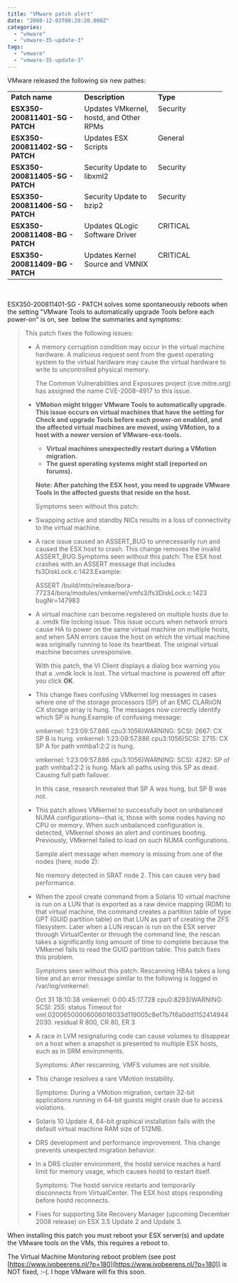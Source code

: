 ```yaml
---
title: "VMware patch alert"
date: "2008-12-03T08:28:20.000Z"
categories: 
  - "vmware"
  - "vmware-35-update-3"
tags: 
  - "vmware"
  - "vmware-35-update-3"
---
```


VMware released the following six new pathes:

<table border="0" cellspacing="0" cellpadding="2" width="400"><tbody><tr><td width="149" valign="top"><strong>Patch name</strong></td><td width="142" valign="top"><strong>Description</strong></td><td width="107" valign="top"><strong>Type</strong></td></tr><tr><td width="149" valign="top"><strong><span>ESX350-200811401-SG</span> <span>- PATCH</span></strong></td><td width="142" valign="top"><span>Updates VMkernel, hostd, and Other RPMs</span></td><td width="107" valign="top">Security</td></tr><tr><td width="149" valign="top"><strong><span>ESX350-200811402-SG</span> <span>- PATCH</span></strong></td><td width="142" valign="top"><span>Updates ESX Scripts</span></td><td width="107" valign="top">General</td></tr><tr><td width="149" valign="top"><strong><span>ESX350-200811405-SG</span> <span>- PATCH</span></strong></td><td width="142" valign="top">Security Update to libxml2</td><td width="107" valign="top">Security</td></tr><tr><td width="149" valign="top"><strong>ESX350-200811406-SG - PATCH</strong></td><td width="142" valign="top">Security Update to bzip2</td><td width="107" valign="top">Security</td></tr><tr><td width="149" valign="top"><strong>ESX350-200811408-BG - PATCH</strong></td><td width="150" valign="top">Updates QLogic Software Driver</td><td width="137" valign="top">CRITICAL</td></tr><tr><td width="149" valign="top"><strong><span>ESX350-200811409-BG</span> <span>- PATCH</span></strong></td><td width="150" valign="top">Updates Kernel Source and VMNIX</td><td width="137" valign="top">CRITICAL</td></tr></tbody></table>

 

ESX350-200811401-SG \- PATCH solves some spontaneously reboots when the setting "VMware Tools to automatically upgrade Tools before each power-on" is on, see  below the summaries and symptoms:

> This patch fixes the following issues:
> 
> - A memory corruption condition may occur in the virtual machine hardware. A malicious request sent from the guest operating system to the virtual hardware may cause the virtual hardware to write to uncontrolled physical memory.
>     
>     The Common Vulnerabilities and Exposures project (cve.mitre.org) has assigned the name CVE-2008-4917 to this issue.
> - **VMotion might trigger VMware Tools to automatically upgrade. This issue occurs on virtual machines that have the setting for Check and upgrade Tools before each power-on enabled, and the affected virtual machines are moved, using VMotion, to a host with a newer version of VMware-esx-tools.**
>     
>     - **Virtual machines unexpectedly restart during a VMotion migration.**
>     - **The guest operating systems might stall (reported on forums).**
>     
>     **Note: After patching the ESX host, you need to upgrade VMware Tools in the affected guests that reside on the host.**
>     
>     Symptoms seen without this patch:
> - Swapping active and standby NICs results in a loss of connectivity to the virtual machine. 
> - A race issue caused an ASSERT\_BUG to unnecessarily run and caused the ESX host to crash. This change removes the invalid ASSERT\_BUG.Symptoms seen without this patch: The ESX host crashes with an ASSERT message that includes fs3DiskLock.c:1423.Example:
>     
>     ASSERT /build/mts/release/bora-77234/bora/modules/vmkernel/vmfs3/fs3DiskLock.c:1423 bugNr=147983
>     
>      
> - A virtual machine can become registered on multiple hosts due to a .vmdk file locking issue. This issue occurs when network errors cause HA to power on the same virtual machine on multiple hosts, and when SAN errors cause the host on which the virtual machine was originally running to lose its heartbeat. The original virtual machine becomes unresponsive.
>     
>     With this patch, the VI Client displays a dialog box warning you that a .vmdk lock is lost. The virtual machine is powered off after you click **OK**.
> - This change fixes confusing VMkernel log messages in cases where one of the storage processors (SP) of an EMC CLARiiON CX storage array is hung. The messages now correctly identify which SP is hung.Example of confusing message:
>     
>     vmkernel: 1:23:09:57.886 cpu3:1056)WARNING: SCSI: 2667: CX SP B is hung. vmkernel: 1:23:09:57.886 cpu3:1056)SCSI: 2715: CX SP A for path vmhba1:2:2 is hung.
>     
>     vmkernel: 1:23:09:57.886 cpu3:1056)WARNING: SCSI: 4282: SP of path vmhba1:2:2 is hung. Mark all paths using this SP as dead. Causing full path failover.
>     
>     In this case, research revealed that SP A was hung, but SP B was not.
> - This patch allows VMkernel to successfully boot on unbalanced NUMA configurations—that is, those with some nodes having no CPU or memory. When such unbalanced configuration is detected, VMkernel shows an alert and continues booting. Previously, VMkernel failed to load on such NUMA configurations.
>     
>     Sample alert message when memory is missing from one of the nodes (here, node 2):
>     
>     No memory detected in SRAT node 2. This can cause very bad performance.
> - When the zpool create command from a Solaris 10 virtual machine is run on a LUN that is exported as a raw device mapping (RDM) to that virtual machine, the command creates a partition table of type GPT (GUID partition table) on that LUN as part of creating the ZFS filesystem. Later when a LUN rescan is run on the ESX server through VirtualCenter or through the command line, the rescan takes a significantly long amount of time to complete because the VMkernel fails to read the GUID partition table. This patch fixes this problem.
>     
>     Symptoms seen without this patch: Rescanning HBAs takes a long time and an error message similar to the following is logged in /var/log/vmkernel:
>     
>     Oct 31 18:10:38 vmkernel: 0:00:45:17.728 cpu0:8293)WARNING: SCSI: 255: status Timeout for vml.02006500006006016033d119005c8ef7b7f6a0dd11524149442030. residual R 800, CR 80, ER 3
> - A race in LVM resignaturing code can cause volumes to disappear on a host when a snapshot is presented to multiple ESX hosts, such as in SRM environments.
>     
>     Symptoms: After rescanning, VMFS volumes are not visible.
>     
> - This change resolves a rare VMotion instability.
>     
>     Symptoms: During a VMotion migration, certain 32-bit applications running in 64-bit guests might crash due to access violations.
> - Solaris 10 Update 4, 64-bit graphical installation fails with the default virtual machine RAM size of 512MB.
> - DRS development and performance improvement. This change prevents unexpected migration behavior.
> - In a DRS cluster environment, the hostd service reaches a hard limit for memory usage, which causes hostd to restart itself.
>     
>     Symptoms: The hostd service restarts and temporarily disconnects from VirtualCenter. The ESX host stops responding before hostd reconnects.
> - Fixes for supporting Site Recovery Manager (upcoming December 2008 release) on ESX 3.5 Update 2 and Update 3.
>     

When installing this patch you must reboot your ESX server(s) and update the VMware tools on the VMs, this requires a reboot to. 

The Virtual Machine Monitoring reboot problem (see post [https://www.ivobeerens.nl/?p=180](https://www.ivobeerens.nl/?p=180)) is NOT fixed, :-(. I hope VMware will fix this soon.
